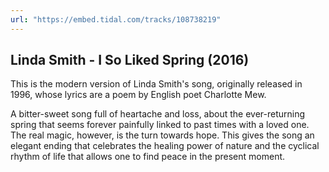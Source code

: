 ```yaml
---
url: "https://embed.tidal.com/tracks/108738219"
---
```


## Linda Smith - I So Liked Spring (2016)

This is the modern version of Linda Smith's song, originally released in 1996,
whose lyrics are a poem by English poet Charlotte Mew.

A bitter-sweet song full of heartache and loss, about the ever-returning spring
that seems forever painfully linked to past times with a loved one. The real
magic, however, is the turn towards hope. This gives the song an elegant ending
that celebrates the healing power of nature and the cyclical rhythm of life
that allows one to find peace in the present moment.
